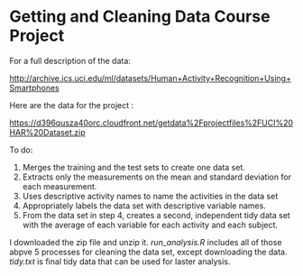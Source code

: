 # Getting and Cleaning Data Course Project

For a full description of the data:

http://archive.ics.uci.edu/ml/datasets/Human+Activity+Recognition+Using+Smartphones

Here are the data for the project :

https://d396qusza40orc.cloudfront.net/getdata%2Fprojectfiles%2FUCI%20HAR%20Dataset.zip

To do:
1. Merges the training and the test sets to create one data set.
2. Extracts only the measurements on the mean and standard deviation for each measurement.
3. Uses descriptive activity names to name the activities in the data set
4. Appropriately labels the data set with descriptive variable names.
5. From the data set in step 4, creates a second, independent tidy data set with the average of each variable for each activity and each subject.

I downloaded the zip file and unzip it. 
*run_analysis.R* includes all of those abpve 5 processes for cleaning the data set, except downloading the data.
*tidy.txt* is final tidy data that can be used for laster analysis.
